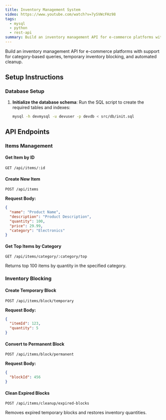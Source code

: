 ```yaml
---
title: Inventory Management System
video: https://www.youtube.com/watch?v=7ySVWcFHz98
tags:
  - mysql
  - python
  - rest-api
summary: Build an inventory management API for e-commerce platforms with support for category-based queries, temporary inventory blocking, and automated cleanup.
---
```


Build an inventory management API for e-commerce platforms with support for category-based queries, temporary inventory blocking, and automated cleanup.

## Setup Instructions

### Database Setup

1. **Initialize the database schema**: Run the SQL script to create the required tables and indexes:
   ```bash
   mysql -h devmysql -u devuser -p devdb < src/db/init.sql
   ```

## API Endpoints

### Items Management

#### Get Item by ID
```
GET /api/items/:id
```

#### Create New Item
```
POST /api/items
```
**Request Body:**
```json
{
  "name": "Product Name",
  "description": "Product Description",
  "quantity": 100,
  "price": 29.99,
  "category": "Electronics"
}
```

#### Get Top Items by Category
```
GET /api/items/category/:category/top
```
Returns top 100 items by quantity in the specified category.

### Inventory Blocking

#### Create Temporary Block
```
POST /api/items/block/temporary
```
**Request Body:**
```json
{
  "itemId": 123,
  "quantity": 5
}
```

#### Convert to Permanent Block
```
POST /api/items/block/permanent
```
**Request Body:**
```json
{
  "blockId": 456
}
```

#### Clean Expired Blocks
```
POST /api/items/cleanup/expired-blocks
```
Removes expired temporary blocks and restores inventory quantities.